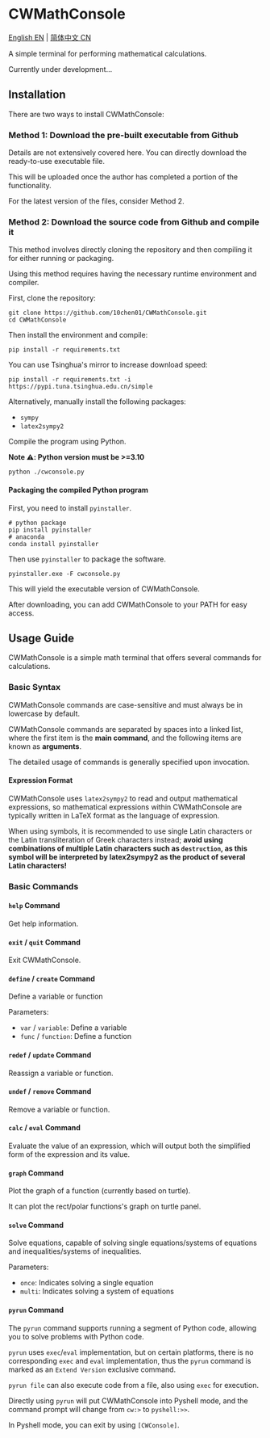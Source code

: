 # CWMathConsole

[English EN](./README_en.md) | [简体中文 CN](./README_cn.md)

A simple terminal for performing mathematical calculations.

Currently under development...

## Installation

There are two ways to install CWMathConsole:

### Method 1: Download the pre-built executable from Github

Details are not extensively covered here. You can directly download the ready-to-use executable file.

This will be uploaded once the author has completed a portion of the functionality.

For the latest version of the files, consider Method 2.

### Method 2: Download the source code from Github and compile it

This method involves directly cloning the repository and then compiling it for either running or packaging.

Using this method requires having the necessary runtime environment and compiler.

First, clone the repository:

```shell
git clone https://github.com/10chen01/CWMathConsole.git
cd CWMathConsole
```

Then install the environment and compile:

```shell
pip install -r requirements.txt
```

You can use Tsinghua's mirror to increase download speed:

```shell
pip install -r requirements.txt -i https://pypi.tuna.tsinghua.edu.cn/simple
```

Alternatively, manually install the following packages:
- `sympy`
- `latex2sympy2`

Compile the program using Python.

**Note ⚠️: Python version must be >=3.10**

```shell
python ./cwconsole.py
```

#### Packaging the compiled Python program

First, you need to install `pyinstaller`.

```shell
# python package
pip install pyinstaller
# anaconda
conda install pyinstaller
```

Then use `pyinstaller` to package the software.

```shell
pyinstaller.exe -F cwconsole.py
```

This will yield the executable version of CWMathConsole.

After downloading, you can add CWMathConsole to your PATH for easy access.

## Usage Guide

CWMathConsole is a simple math terminal that offers several commands for calculations.

### Basic Syntax

CWMathConsole commands are case-sensitive and must always be in lowercase by default.

CWMathConsole commands are separated by spaces into a linked list, where the first item is the **main command**, and the following items are known as **arguments**.

The detailed usage of commands is generally specified upon invocation.

#### Expression Format

CWMathConsole uses `latex2sympy2` to read and output mathematical expressions, so mathematical expressions within CWMathConsole are typically written in LaTeX format as the language of expression.

When using symbols, it is recommended to use single Latin characters or the Latin transliteration of Greek characters instead; **avoid using combinations of multiple Latin characters such as `destruction`, as this symbol will be interpreted by latex2sympy2 as the product of several Latin characters!**

### Basic Commands

#### `help` Command

Get help information.

#### `exit` / `quit` Command

Exit CWMathConsole.

#### `define` / `create` Command

Define a variable or function

Parameters:
- `var` / `variable`: Define a variable
- `func` / `function`: Define a function

#### `redef` / `update` Command

Reassign a variable or function.

#### `undef` / `remove` Command

Remove a variable or function.

#### `calc` / `eval` Command

Evaluate the value of an expression, which will output both the simplified form of the expression and its value.

#### `graph` Command

Plot the graph of a function (currently based on turtle).

It can plot the rect/polar functions's graph on turtle panel.

#### `solve` Command

Solve equations, capable of solving single equations/systems of equations and inequalities/systems of inequalities.

Parameters:

- `once`: Indicates solving a single equation
- `multi`: Indicates solving a system of equations

#### `pyrun` Command

The `pyrun` command supports running a segment of Python code, allowing you to solve problems with Python code.

`pyrun` uses `exec`/`eval` implementation, but on certain platforms, there is no corresponding `exec` and `eval` implementation, thus the `pyrun` command is marked as an `Extend Version` exclusive command.

`pyrun file` can also execute code from a file, also using `exec` for execution.

Directly using `pyrun` will put CWMathConsole into Pyshell mode, and the command prompt will change from `cw:>` to `pyshell:>>`.

In Pyshell mode, you can exit by using `[CWConsole]`.
